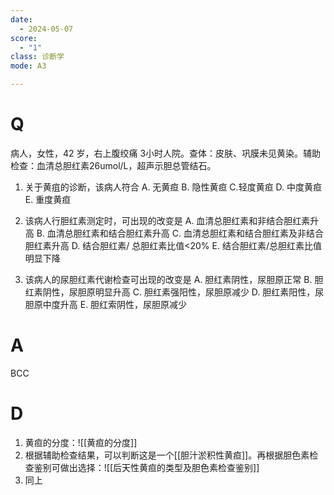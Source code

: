 ```yaml
---
date:
  - 2024-05-07
score:
  - "1"
class: 诊断学
mode: A3

---
```

# Q
病人，女性，42 岁，右上腹绞痛 3小时人院。查体：皮肤、巩膜未见黄染。辅助检查：血清总胆红素26umol/L，超声示胆总管结石。

1. 关于黄疽的诊断，该病人符合
A. 无黄疸 
B. 隐性黄疸 
C.轻度黄疸
D. 中度黄疸 
E. 重度黄疸

2. 该病人行胆红素测定时，可出现的改变是
A. 血清总胆红素和非结合胆红素升高
B. 血清总胆红素和结合胆红素升高
C. 血清总胆红素和结合胆红素及非结合胆红素升高
D. 结合胆红素/ 总胆红素比值<20%
E. 结合胆红素/总胆红素比值明显下降

3. 该病人的尿胆红素代谢检查可出现的改变是
A. 胆红素阴性，尿胆原正常 
B. 胆红素阴性，尿胆原明显升高
C. 胆红素强阳性，尿胆原减少 
D. 胆红素阳性，尿胆原中度升高
E. 胆红索阴性，尿胆原减少

# A

BCC


# D
1. 黄疸的分度：![[黄疸的分度]]
2. 根据辅助检查结果，可以判断这是一个[[胆汁淤积性黄疸]]。再根据胆色素检查鉴别可做出选择：![[后天性黄疸的类型及胆色素检查鉴别]]
3. 同上